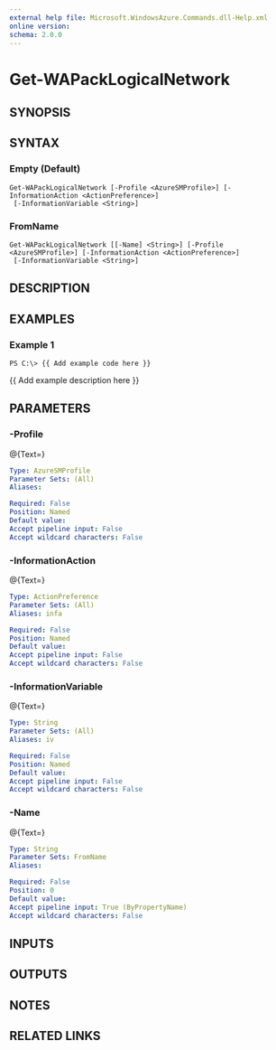 ```yaml
---
external help file: Microsoft.WindowsAzure.Commands.dll-Help.xml
online version: 
schema: 2.0.0
---
```


# Get-WAPackLogicalNetwork
## SYNOPSIS

## SYNTAX

### Empty (Default)
```
Get-WAPackLogicalNetwork [-Profile <AzureSMProfile>] [-InformationAction <ActionPreference>]
 [-InformationVariable <String>]
```

### FromName
```
Get-WAPackLogicalNetwork [[-Name] <String>] [-Profile <AzureSMProfile>] [-InformationAction <ActionPreference>]
 [-InformationVariable <String>]
```

## DESCRIPTION

## EXAMPLES

### Example 1
```
PS C:\> {{ Add example code here }}
```

{{ Add example description here }}

## PARAMETERS

### -Profile
@{Text=}

```yaml
Type: AzureSMProfile
Parameter Sets: (All)
Aliases: 

Required: False
Position: Named
Default value: 
Accept pipeline input: False
Accept wildcard characters: False
```

### -InformationAction
@{Text=}

```yaml
Type: ActionPreference
Parameter Sets: (All)
Aliases: infa

Required: False
Position: Named
Default value: 
Accept pipeline input: False
Accept wildcard characters: False
```

### -InformationVariable
@{Text=}

```yaml
Type: String
Parameter Sets: (All)
Aliases: iv

Required: False
Position: Named
Default value: 
Accept pipeline input: False
Accept wildcard characters: False
```

### -Name
@{Text=}

```yaml
Type: String
Parameter Sets: FromName
Aliases: 

Required: False
Position: 0
Default value: 
Accept pipeline input: True (ByPropertyName)
Accept wildcard characters: False
```

## INPUTS

## OUTPUTS

## NOTES

## RELATED LINKS

